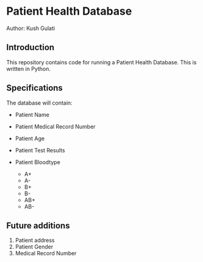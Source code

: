 # Patient Health Database 

Author: Kush Gulati

## Introduction
This repository contains code for running a Patient Health Database. 
This is written in Python. 

## Specifications
The database will contain: 
* Patient Name
* Patient Medical Record Number 
* Patient Age 
* Patient Test Results



* Patient Bloodtype
  * A+
  * A-
  * B+
  * B-
  * AB+
  * AB-

## Future additions
1. Patient address
2. Patient Gender
3. Medical Record Number
